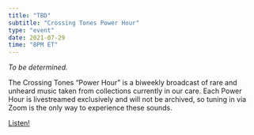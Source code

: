 ```yaml
---
title: "TBD"
subtitle: "Crossing Tones Power Hour"
type: "event"
date: 2021-07-29
time: "8PM ET"
---
```


<i>To be determined.</i>

The Crossing Tones “Power Hour” is a biweekly broadcast of rare and unheard music taken from collections currently in our care. Each Power Hour is livestreamed exclusively and will not be archived, so tuning in via Zoom is the only way to experience these sounds.

<a class="button" href="https://wpi.zoom.us/j/97495476280
">Listen!</a>

<!-- <iframe src="https://giphy.com/embed/REPL2BIiGhyFO" width="480" height="270" frameBorder="0" class="giphy-embed" allowFullScreen></iframe> -->
